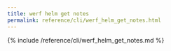 ```yaml
---
title: werf helm get notes
permalink: reference/cli/werf_helm_get_notes.html
---
```


{% include /reference/cli/werf_helm_get_notes.md %}
